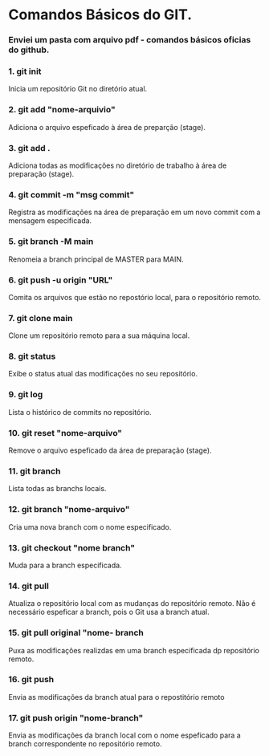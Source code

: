 # Comandos Básicos do GIT.
### Enviei um pasta com arquivo pdf - comandos básicos oficias do github.

<h3>1. git init</h3><p>Inicia um repositório Git no diretório atual.</p>
<h3>2. git add "nome-arquivio"</h3><p>Adiciona o arquivo espeficado à área de preparção (stage).</p>
<h3>3. git add .</h3><p>Adiciona todas as modificações no diretório de trabalho à área de preparação (stage).</p>
<h3>4. git commit -m "msg commit"</h3><p>Registra as modificações na área de preparação em um novo commit com a mensagem especificada.</p>
<h3>5. git branch -M main</h3><p>Renomeia a branch principal de MASTER para MAIN.</p>
<h3>6. git push -u origin "URL"</h3><p>Comita os arquivos que estão no repostório local, para o repositório remoto.</p>
<h3>7. git clone main</h3><p>Clone um repositório remoto para a sua máquina local.</p>
<h3>8. git status</h3><p>Exibe o status  atual das modificações no seu repositório.</p>
<h3>9. git log</h3><p>Lista o histórico de commits no repositório.</p>
<h3>10. git reset "nome-arquivo"</h3><p>Remove o arquivo espeficado da área de preparação (stage).</p>
<h3>11. git branch</h3><p>Lista todas as branchs locais.</p>
<h3>12. git branch "nome-arquivo"</h3><p>Cria uma nova branch com o nome especificado.</p>
<h3>13. git checkout "nome branch"</h3><p>Muda para a branch especificada.</p>
<h3>14. git pull</h3><p>Atualiza o repositório local com as mudanças do repositório remoto. Não é necessário espeficar a branch, pois o Git usa a branch atual.</p>
<h3>15. git pull original "nome- branch</h3><p>Puxa as modificações realizdas em uma branch especificada dp repositório remoto.</p>
<h3>16. git push</h3><p>Envia as modificações da branch atual para o repostitório remoto</p>
<h3>17. git push origin "nome-branch"</h3><p>Envia as modificações da branch local com o nome espeficado para a branch correspondente no repositório remoto.</p>
